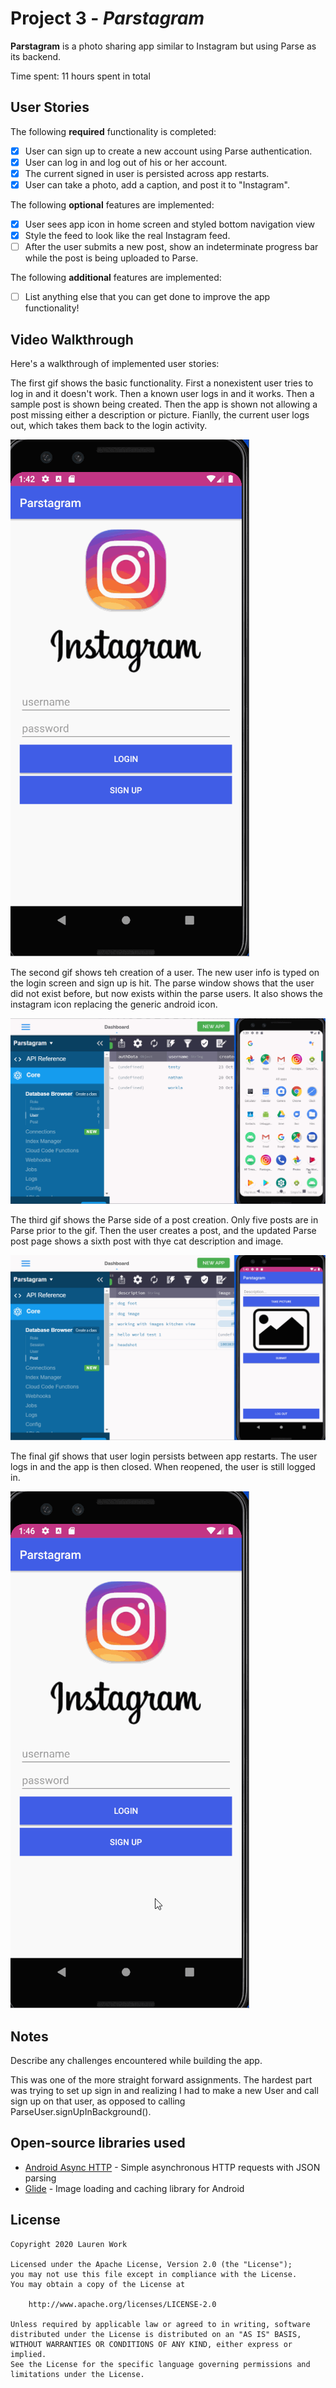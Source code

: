 # Project 3 - *Parstagram*

**Parstagram** is a photo sharing app similar to Instagram but using Parse as its backend.

Time spent: 11 hours spent in total

## User Stories

The following **required** functionality is completed:

- [x] User can sign up to create a new account using Parse authentication.
- [x] User can log in and log out of his or her account.
- [x] The current signed in user is persisted across app restarts.
- [x] User can take a photo, add a caption, and post it to "Instagram".

The following **optional** features are implemented:

- [x] User sees app icon in home screen and styled bottom navigation view
- [x] Style the feed to look like the real Instagram feed.
- [ ] After the user submits a new post, show an indeterminate progress bar while the post is being uploaded to Parse.

The following **additional** features are implemented:

- [ ] List anything else that you can get done to improve the app functionality!

## Video Walkthrough

Here's a walkthrough of implemented user stories:

The first gif shows the basic functionality.  First a nonexistent user tries to log in and it doesn't work.  Then a known user logs in and it works.  Then a sample post is shown being created.  Then the app is shown not allowing a post missing either a description or picture.  Fianlly, the current user logs out, which takes them back to the login activity.

<img src='loginAndLogout.gif' title='Basic Functionality' width='' alt='Video Walkthrough' />


The second gif shows teh creation of a user.  The new user info is typed on the login screen and sign up is hit.  The parse window shows that the user did not exist before, but now exists within the parse users.  It also shows the instagram icon replacing the generic android icon.

<img src='createUser.gif' title='Flipping Orientation' width='' alt='Flipping Orientation' />


The third gif shows the Parse side of a post creation.  Only five posts are in Parse prior to the gif.  Then the user creates a post, and the updated Parse post page shows a sixth post with thye cat description and image.

<img src='createPostWithPic.gif' title='Flipping Orientation' width='' alt='Flipping Orientation' />


The final gif shows that user login persists between app restarts.  The user logs in and the app is then closed.  When reopened, the user is still logged in.

<img src='persists.gif' title='Flipping Orientation' width='' alt='Flipping Orientation' />

## Notes

Describe any challenges encountered while building the app.

This was one of the more straight forward assignments.  The hardest part was trying to set up sign in and realizing I had to make a new User and call sign up on that user, as opposed to calling ParseUser.signUpInBackground().  

## Open-source libraries used

- [Android Async HTTP](https://github.com/codepath/CPAsyncHttpClient) - Simple asynchronous HTTP requests with JSON parsing
- [Glide](https://github.com/bumptech/glide) - Image loading and caching library for Android

## License

    Copyright 2020 Lauren Work

    Licensed under the Apache License, Version 2.0 (the "License");
    you may not use this file except in compliance with the License.
    You may obtain a copy of the License at

        http://www.apache.org/licenses/LICENSE-2.0

    Unless required by applicable law or agreed to in writing, software
    distributed under the License is distributed on an "AS IS" BASIS,
    WITHOUT WARRANTIES OR CONDITIONS OF ANY KIND, either express or implied.
    See the License for the specific language governing permissions and
    limitations under the License.
